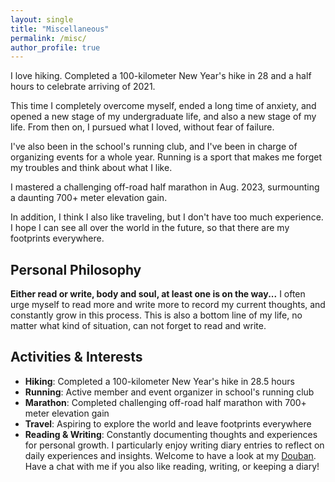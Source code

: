 ```yaml
---
layout: single
title: "Miscellaneous"
permalink: /misc/
author_profile: true
---
```


I love hiking. Completed a 100-kilometer New Year's hike in 28 and a half hours to celebrate arriving of 2021.

This time I completely overcome myself, ended a long time of anxiety, and opened a new stage of my undergraduate life, and also a new stage of my life. From then on, I pursued what I loved, without fear of failure.

I've also been in the school's running club, and I've been in charge of organizing events for a whole year. Running is a sport that makes me forget my troubles and think about what I like.

I mastered a challenging off-road half marathon in Aug. 2023, surmounting a daunting 700+ meter elevation gain.

In addition, I think I also like traveling, but I don't have too much experience. I hope I can see all over the world in the future, so that there are my footprints everywhere.

## Personal Philosophy

**Either read or write, body and soul, at least one is on the way...** I often urge myself to read more and write more to record my current thoughts, and constantly grow in this process. This is also a bottom line of my life, no matter what kind of situation, can not forget to read and write.



## Activities & Interests

- **Hiking**: Completed a 100-kilometer New Year's hike in 28.5 hours
- **Running**: Active member and event organizer in school's running club
- **Marathon**: Completed challenging off-road half marathon with 700+ meter elevation gain
- **Travel**: Aspiring to explore the world and leave footprints everywhere
- **Reading & Writing**: Constantly documenting thoughts and experiences for personal growth. I particularly enjoy writing diary entries to reflect on daily experiences and insights. Welcome to have a look at my [Douban](https://www.douban.com/people/191702958/?_i=9383801Hz3StRb). Have a chat with me if you also like reading, writing, or keeping a diary!
